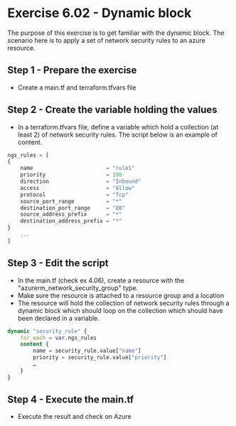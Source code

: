 # Exercise 6.02 - Dynamic block

The purpose of this exercise is to get familiar with the dynamic block. The scenario here is to apply a set of network security rules to an azure resource.

## Step 1 - Prepare the exercise

- Create a main.tf and terraform.tfvars file

## Step 2 - Create the variable holding the values

- In a terraform.tfvars file, define a variable which hold a collection (at least 2) of network security rules. The script below is an example of content.

```terraform
ngs_rules = [
{
    name                       = "rule1"
    priority                   = 100
    direction                  = "Inbound"
    access                     = "Allow"
    protocol                   = "Tcp"
    source_port_range          = "*"
    destination_port_range     = "80"
    source_address_prefix      = "*"
    destination_address_prefix = "*"
}
    ...
]
```

## Step 3 - Edit the script

- In the main.tf (check ex 4.06), create a resource with the "azurerm_network_security_group" type.
- Make sure the resource is attached to a resource group and a location
- The resource will hold the collection of network security rules through a dynamic block which should loop on the collection which should have been declared in a variable.

```terraform
dynamic "security_rule" {
    for_each = var.ngs_rules
    content {
        name = security_rule.value["name"]
        priority = security_rule.value["priority"]
        …
    }
}
```

## Step 4 - Execute the main.tf

- Execute the result and check on Azure
